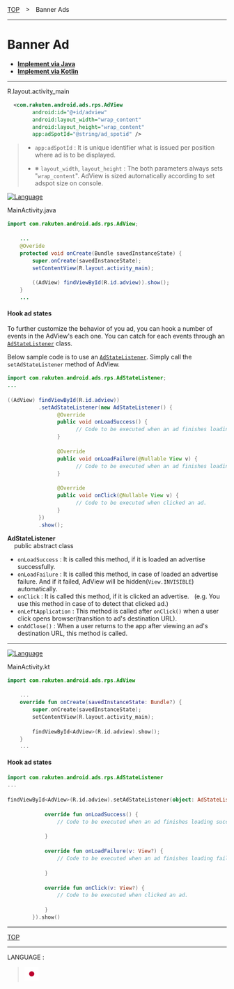[TOP](/README.md#top)　>　Banner Ads

---

# Banner Ad

* **[Implement via Java](#implement_java)**
* **[Implement via Kotlin](#implement_kotlin)**

---

R.layout.activity_main
```xml
  <com.rakuten.android.ads.rps.AdView
        android:id="@+id/adview"
        android:layout_width="wrap_content"
        android:layout_height="wrap_content"
        app:adSpotId="@string/ad_spotid" />
```
> * `app:adSpotId` : It is unique identifier what is issued per position where ad is to be displayed.
>
> * ※ `layout_width`, `layout_height` : The both parameters always sets "`wrap_content`". AdView is sized automatically according to set adspot size on console.

<div id="implement_java"></div>

[![Language](http://img.shields.io/badge/language-Java-red.svg?style=flat)](https://www.java.com)

MainActivity.java
```java
import com.rakuten.android.ads.rps.AdView;

    ...
    @Overide
    protected void onCreate(Bundle savedInstanceState) {
        super.onCreate(savedInstanceState);
        setContentView(R.layout.activity_main);

        ((AdView) findViewById(R.id.adview)).show();
    }
    ...  
```


#### Hook ad states

To further customize the behavior of you ad, you can hook a number of events in the AdView's each one. You can catch for each events through an [`AdStateListener`](../api/AdStateListener.md) class.

Below sample code is to use an [`AdStateListener`](../api/AdStateListener.md). Simply call the `setAdStateListener` method of AdView.

```java
import com.rakuten.android.ads.rps.AdStateListener;
...

((AdView) findViewById(R.id.adview))
          .setAdStateListener(new AdStateListener() {
                @Override
                public void onLoadSuccess() {
                      // Code to be executed when an ad finishes loading successfully.
                }

                @Override
                public void onLoadFailure(@Nullable View v) {
                      // Code to be executed when an ad finishes loading failure.
                }

                @Override
                public void onClick(@Nullable View v) {
                      // Code to be executed when clicked an ad.
                }
          })
          .show();
```

**AdStateListener**<br>
&nbsp;&nbsp;&nbsp;&nbsp;public abstract class
* `onLoadSuccess` : It is called this method, if it is loaded an advertise successfully.
* `onLoadFailure` : It is called this method, in case of loaded an advertise failure. And if it failed, AdView will be hidden(`View.INVISIBLE`) automatically.
* `onClick` : It is called this method, if it is clicked an advertise. &nbsp; (e.g. You use this method in case of to detect that clicked ad.)
* `onLeftApplication` : This method is called after `onClick()` when a user click opens browser(transition to ad's destination URL).
* `onAdClose()` : When a user returns to the app after viewing an ad's destination URL, this method is called.

---
<div id="implement_kotlin"></div>

[![Language](http://img.shields.io/badge/language-Kotlin-green.svg?style=flat)](https://kotlinlang.org/)

MainActivity.kt
```kotlin
import com.rakuten.android.ads.rps.AdView

    ...
    override fun onCreate(savedInstanceState: Bundle?) {
        super.onCreate(savedInstanceState);
        setContentView(R.layout.activity_main);

        findViewById<AdView>(R.id.adview).show();
    }
    ...  
```

#### Hook ad states

```kotlin
import com.rakuten.android.ads.rps.AdStateListener
...

findViewById<AdView>(R.id.adview).setAdStateListener(object: AdStateListener() {

            override fun onLoadSuccess() {
                // Code to be executed when an ad finishes loading successfully.

            }

            override fun onLoadFailure(v: View?) {
                // Code to be executed when an ad finishes loading failure.

            }

            override fun onClick(v: View?) {
                // Code to be executed when clicked an ad.

            }
        }).show()
```


---
[TOP](/README.md#top)

---
LANGUAGE :
> [![ja](/doc/lang/ja.png)](/doc/ja/bannerads/README.md)
